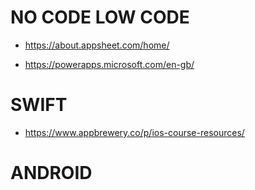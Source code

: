 # NO CODE LOW CODE

- https://about.appsheet.com/home/

- https://powerapps.microsoft.com/en-gb/

# SWIFT

- https://www.appbrewery.co/p/ios-course-resources/

# ANDROID




